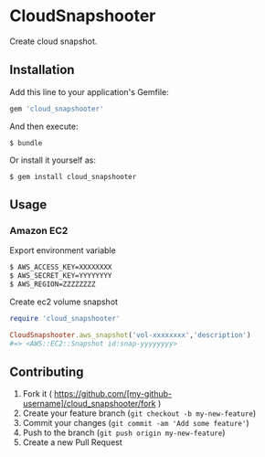 # CloudSnapshooter

Create cloud snapshot.

## Installation

Add this line to your application's Gemfile:

```ruby
gem 'cloud_snapshooter'
```

And then execute:

    $ bundle

Or install it yourself as:

    $ gem install cloud_snapshooter

## Usage

### Amazon EC2

Export environment variable

```bash
$ AWS_ACCESS_KEY=XXXXXXXX
$ AWS_SECRET_KEY=YYYYYYYY
$ AWS_REGION=ZZZZZZZZ
```

Create ec2 volume snapshot

```ruby
require 'cloud_snapshooter'

CloudSnapshooter.aws_snapshot('vol-xxxxxxxx','description')
#=> <AWS::EC2::Snapshot id:snap-yyyyyyyy>
```

## Contributing

1. Fork it ( https://github.com/[my-github-username]/cloud_snapshooter/fork )
2. Create your feature branch (`git checkout -b my-new-feature`)
3. Commit your changes (`git commit -am 'Add some feature'`)
4. Push to the branch (`git push origin my-new-feature`)
5. Create a new Pull Request
